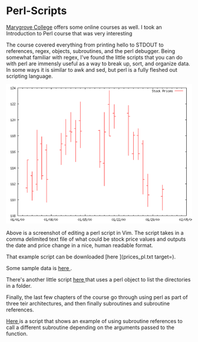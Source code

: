 # Perl-Scripts
 [Marygrove College](http://www.marygrove.edu/) offers some online courses as well. I took an Introduction to Perl course that was very interesting 

 The course covered everything from printing hello to STDOUT to references, regex, objects, subroutines, and the perl debugger. Being somewhat familiar with regex, I've found the little scripts that you can do with perl are immensly useful as a way to break up, sort, and organize data. In some ways it is similar to awk and sed, but perl is a fully fleshed out scripting language. 

 ![](prices.png) 

 Above is a screenshot of editing a perl script in Vim. The script takes in a comma delimited text file of what could be stock price values and outputs the date and price change in a nice, human readable format. 

 That example script can be downloaded [here ](prices_pl.txt target=). 

 Some sample data is [ here ](prices.txt). 

 There's another little script [ here ](listdir_obj.txt) that uses a perl object to list the directories in a folder. 

 Finally, the last few chapters of the course go through using perl as part of three teir architectures, and then finally subroutines and subroutine references. 

 [ Here ](tables_sub.txt) is a script that shows an example of using subroutine references to call a different subroutine depending on the arguments passed to the function. 
